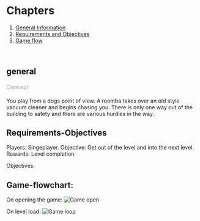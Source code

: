 # Chapters
1. [General Information](#general)
2. [Requirements and Objectives](#requirements-objectives)
3. [Game flow](#game-flowchart)
<br>


## general
<h4 style="color: rgb(190, 190, 190);">Concept</h4>

You play from a dogs point of view. A roomba takes over an old style vacuum cleaner and begins chasing you. There is only one way out of the building to safety and there are various hurdles in the way.

## Requirements-Objectives
Players: Singeplayer.
Objective: Get out of the level and into the next level.
Rewards: Level completion.

Objectives:
<br>

## Game-flowchart:
On opening the game:
![Game open](gamestart.png)
<br>

On level load:
![Game loop](gameloop.png)